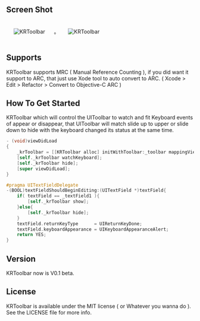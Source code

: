 ## Screen Shot

<img src="https://dl.dropbox.com/u/83663874/GitHubs/KRToolbar-1.png" alt="KRToolbar" title="KRToolbar" style="margin: 20px;" class="center" />
。
<img src="https://dl.dropbox.com/u/83663874/GitHubs/KRToolbar-2.png" alt="KRToolbar" title="KRToolbar" style="margin: 20px;" class="center" />

## Supports

KRToolbar supports MRC ( Manual Reference Counting ), if you did want it support to ARC, that just use Xode tool to auto convert to ARC. ( Xcode > Edit > Refactor > Convert to Objective-C ARC )

## How To Get Started

KRToolbar which will control the UIToolbar to watch and fit Keyboard events of appear or disappear, that UIToolbar will match slide up to upper or slide down to hide with the keyboard changed its status at the same time.

``` objective-c
- (void)viewDidLoad
{
    _krToolbar = [[KRToolbar alloc] initWithToolbar:_toolbar mappingView:self.view];
    [self._krToolbar watchKeyboard];
    [self._krToolbar hide];
    [super viewDidLoad];
}

#pragma UITextFieldDelegate
-(BOOL)textFieldShouldBeginEditing:(UITextField *)textField{
    if( textField == _textField1 ){
        [self._krToolbar show];
    }else{
        [self._krToolbar hide];
    }
    textField.returnKeyType      = UIReturnKeyDone;
    textField.keyboardAppearance = UIKeyboardAppearanceAlert;
    return YES;
}
```

## Version

KRToolbar now is V0.1 beta.

## License

KRToolbar is available under the MIT license ( or Whatever you wanna do ). See the LICENSE file for more info.
